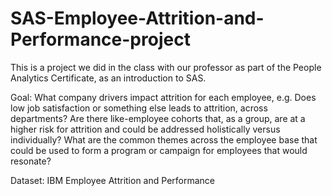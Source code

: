 # SAS-Employee-Attrition-and-Performance-project

This is a project we did in the class with our professor as part of the People Analytics Certificate, as an introduction to SAS.

Goal:
What company drivers impact attrition for each employee, e.g. 
Does low job satisfaction or something else leads to attrition, across departments?
Are there like-employee cohorts that, as a group, are at a higher risk for attrition and could be addressed holistically versus individually?
What are the common themes across the employee base that could be used to form a program or campaign for employees that would resonate?

Dataset: IBM Employee Attrition and Performance
